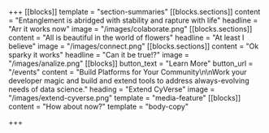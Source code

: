 +++
[[blocks]]
template = "section-summaries"
[[blocks.sections]]
content = "Entanglement is abridged with stability and rapture with life"
headline = "Arr it works now"
image = "/images/colaborate.png"
[[blocks.sections]]
content = "All is beautiful in the world of flowers"
headline = "At least I believe"
image = "/images/connect.png"
[[blocks.sections]]
content = "Ok sparky it works"
headline = "Can it be true!?"
image = "/images/analize.png"
[[blocks]]
button_text = "Learn More"
button_url = "/events"
content = "Build Platforms for Your Community\n\nWork your developer magic and build and extend tools to address always-evolving needs of data science."
heading = "Extend CyVerse"
image = "/images/extend-cyverse.png"
template = "media-feature"
[[blocks]]
content = "How about now?"
template = "body-copy"

+++
